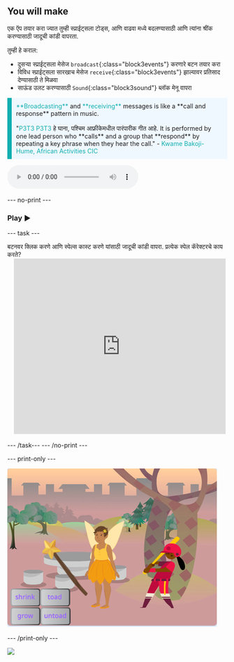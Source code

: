## You will make

एक ऍप तयार करा ज्यात तुम्ही स्प्राईट्सला टोड्स, आणि वाढवा मध्ये बदलण्यासाठी आणि त्यांना श्रींक करण्यासाठी जादूची कांडी वापरता.

तुम्ही हे कराल:
+ दुसऱ्या स्प्राईट्सला मेसेज `broadcast`{:class="block3events"} करणारे बटन तयार करा
+ विविध स्प्राईट्सला सारखाच मेसेज `receive`{:class="block3events"} झाल्यावर प्रतिसाद देण्यासाठी ते मिळवा
+ साऊंड उलट करण्यासाठी `Sound`{:class="block3sound"} ब्लॉक मेनू वापरा

<p style="border-left: solid; border-width:10px; border-color: #0faeb0; background-color: aliceblue; padding: 10px;">
<span style="color: #0faeb0">**Broadcasting**</span> and <span style="color: #0faeb0">**receiving**</span> messages is like a **call and response** pattern in music.
<br>
<br>
  "<span style="color: #0faeb0">P3T3 P3T3</span> हे घाना, पश्चिम आफ्रीकेमधील पारंपारीक गीत आहे. It is performed by one lead person who **calls** and a group that **respond** by repeating a key phrase when they hear the call." - <span style="color: #0faeb0">Kwame Bakoji-Hume, African Activities CIC</span>

<audio controls><source src="images/Pete-Pete.mp3" type="audio/wav"></audio>  
</p>

--- no-print ---

### Play ▶️

--- task ---

<div style="display: flex; flex-wrap: wrap">
<div style="flex-basis: 175px; flex-grow: 1">  
बटनवर क्लिक करणे आणि स्पेल्स कास्ट करणे यांसाठी जादूची कांडी वापरा. प्रत्येक स्पेल कॅरेक्टरचे काय करते?
</div>
<div class="scratch-preview" style="margin-left: 15px;">
  <iframe allowtransparency="true" width="485" height="402" src="https://scratch.mit.edu/projects/embed/518413238/?autostart=false" frameborder="0"></iframe>
</div>
</div>

--- /task--- --- /no-print ---

--- print-only ---

![Completed project](images/showcase_static.png)

--- /print-only ---

![](http://code.org/api/hour/begin_codeclub_spells.png)
